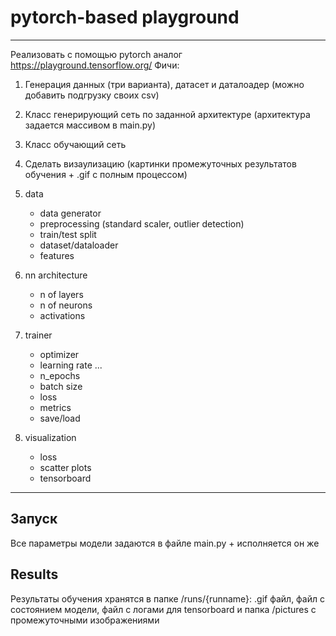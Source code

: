 # pytorch-based playground
-----

Реализовать с помощью pytorch аналог https://playground.tensorflow.org/
Фичи:
1) Генерация данных (три варианта), датасет и даталоадер (можно добавить подгрузку своих csv)
2) Класс генерирующий сеть по заданной архитектуре (архитектура задается массивом в main.py)
3) Класс обучающий сеть
4) Сделать визаулизацию (картинки промежуточных результатов обучения + .gif с полным процессом)

1) data
    * data generator  
    * preprocessing  (standard scaler, outlier detection)
    * train/test split 
    * dataset/dataloader 
    * features
    
2) nn architecture
    * n of layers
    * n of neurons
    * activations 
    
3) trainer 
    * optimizer 
    * learning rate ...
    * n_epochs
    * batch size 
    * loss
    * metrics 
    * save/load 
    
4) visualization 
    * loss
    * scatter plots
    * tensorboard
-----
## Запуск
Все параметры модели задаются в файле main.py + исполняется он же

## Results

Результаты обучения хранятся в папке /runs/{runname}: .gif файл, файл с состоянием модели, файл с логами для tensorboard и папка /pictures с промежуточными изображениями